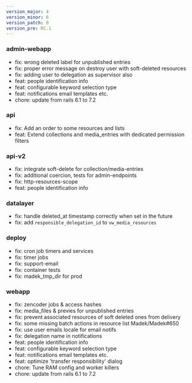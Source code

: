 ```yaml
---
version_major: 4
version_minor: 6
version_patch: 0
version_pre: RC.1
---
```


### admin-webapp

- fix: wrong deleted label for unpublished entries
- fix: proper error message on destroy user with soft-deleted resources
- fix: adding user to delegation as supervisor also
- feat: people identification info
- feat: configurable keyword selection type
- feat: notifications email templates etc.
- chore: update from rails 6.1 to 7.2

### api

- fix: Add an order to some resources and lists
- feat: Extend collections and media_entries with dedicated permission filters

### api-v2

- fix: integrate soft-delete for collection/media-entries
- fix: additional coercion, tests for admin-endpoints
- fix: http-resources-scope
- feat: people identification info

### datalayer

- fix: handle deleted_at timestamp correctly when set in the future
- fix: add `responsible_delegation_id` to `vw_media_resources`

### deploy

- fix: cron job timers and services
- fix: timer jobs
- fix: support-email
- fix: container tests
- fix: madek_tmp_dir for prod

### webapp

- fix: zencoder jobs & access hashes
- fix: media_files & previes for unpublished entries
- fix: prevent associated resources of soft deleted ones from delivery
- fix: some missing batch actions in resource list Madek/Madek#650
- fix: use user emails locale for email notifs
- fix: delegation name in notifications
- feat: people identification info
- feat: configurable keyword selection type
- feat: notifications email templates etc.
- feat: optimize 'transfer responsibility' dialog
- chore: Tune RAM config and worker killers
- chore: update from rails 6.1 to 7.2
